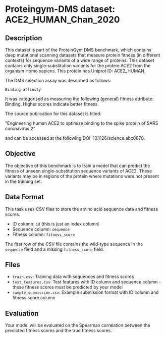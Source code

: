 
# Proteingym-DMS dataset: ACE2_HUMAN_Chan_2020

## Description

This dataset is part of the ProteinGym DMS benchmark, which contains deep mutational scanning datasets that measure
protein fitness (in different contexts) for sequence variants of a wide range of proteins. This dataset contains
only single-substitution variants for the protein ACE2 from the organism Homo sapiens. This protein has Uniprot ID: ACE2_HUMAN. 

The DMS selection assay was described as follows: 

    Binding affinity

It was categorised as measuring the following (general) fitness attribute: Binding. Higher scores indicate better fitness.

The source publication for this dataset is titled: 

"Engineering human ACE2 to optimize binding to the spike protein of SARS coronavirus 2"

and can be accessed at the following DOI: 10.1126/science.abc0870.

## Objective

The objective of this benchmark is to train a model that can predict the fitness of unseen single-substitution sequence variants of ACE2.
These variants may be in regions of the protein where mutations were not present in the training set.

## Data Format

This task uses CSV files to store the amino acid sequence data and fitness scores.
- ID column: `id` (this is just an index column)
- Sequence column: `sequence`
- Fitness column: `fitness_score`

The first row of the CSV file contains the wild-type sequence in the `sequence` field and a missing `fitness_score` field.

## Files

- `train.csv`: Training data with sequences and fitness scores
- `test_features.csv`: Test features with ID column and sequence column - these fitness scores must be predicted by your model
- `sample_submission.csv`: Example submission format with ID column and fitness score column

## Evaluation

Your model will be evaluated on the Spearman correlation between the predicted fitness scores and the true fitness scores.
